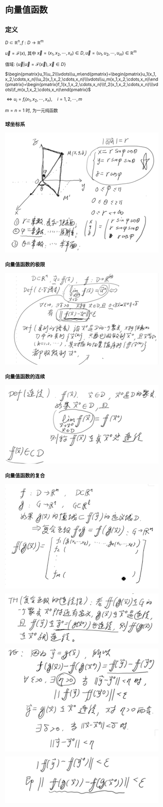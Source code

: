 # 向量值函数

## 定义

$D\subset \mathbb{R}^n, f:D\to\mathbb{R}^m$

$\vec{u}=\mathcal{F}(x)$, 其中 $\vec{x}=(x_1,x_2,\cdots,x_n)\in D,\vec{u}=(u_1,u_2,\cdots,u_m)\in\mathbb{R}^m$

值域: $\{\vec{u}|\vec{u}=\mathcal{F}(\vec{x}), \vec{x}\in D\}$

$\begin{pmatrix}u_1\\u_2\\\vdots\\u_m\end{pmatrix}=\begin{pmatrix}u_1(x_1,x_2,\cdots,x_n)\\u_2(x_1,x_2,\cdots,x_n)\\\vdots\\u_m(x_1,x_2,\cdots,x_n)\end{pmatrix}=\begin{pmatrix}f_1(x_1,x_2,\cdots,x_n)\\f_2(x_1,x_2,\cdots,x_n)\\\vdots\\f_m(x_1,x_2,\cdots,x_n)\end{pmatrix}$

$\Leftrightarrow u_i=f_i(x_1,x_2,\cdots,x_n), \quad i=1,2,\cdots,m$

$m=n=1$ 时, 为一元纯函数


### 球坐标系

![](./image/2021-03-11-22-38-56.png)


### 向量值函数的极限

![](./image/2021-03-11-22-45-07.png)

### 向量值函数的连续

![](./image/2021-03-11-22-47-31.png)

### 向量值函数的复合

![](./image/2021-03-11-22-51-06.png)

![](./image/2021-03-11-22-53-47.png)

![](./image/2021-03-11-22-54-57.png)

![](./image/2021-03-11-22-55-40.png)


